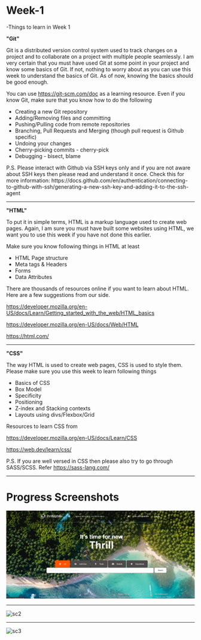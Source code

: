 # Week-1
-Things to learn in Week 1

<b>"Git"</b>

Git is a distributed version control system used to track changes on a project and to collaborate on a project with multiple people seamlessly. I am very certain that you must have used Git at some point in your project and know some basics of Git. If not, nothing to worry about as you can use this week to understand the basics of Git. As of now, knowing the basics should be good enough.

You can use https://git-scm.com/doc as a learning resource. Even if you know Git, make sure that you know how to do the following
<ul>
<li>Creating a new Git repository</li>

<li>Adding/Removing files and committing</li>

<li>Pushing/Pulling code from remote repositories</li>

<li>Branching, Pull Requests and Merging (though pull request is Github specific)</li>

<li>Undoing your changes</li>

<li>Cherry-picking commits - cherry-pick</li>

<li>Debugging - bisect, blame</li>
</ul>
P.S. Please interact with Github via SSH keys only and if you are not aware about SSH keys then please read and understand it once. Check this for more information: https://docs.github.com/en/authentication/connecting-to-github-with-ssh/generating-a-new-ssh-key-and-adding-it-to-the-ssh-agent

<hr>
<b>"HTML"</b>

To put it in simple terms, HTML is a markup language used to create web pages. Again, I am sure you must have built some websites using HTML, we want you to use this week if you have not done this earlier.

Make sure you know following things in HTML at least
<ul>
<li>HTML Page structure</li>

<li>Meta tags & Headers</li>

<li>Forms</li>

<li>Data Attributes</li>
</ul>
There are thousands of resources online if you want to learn about HTML. Here are a few suggestions from our side.

https://developer.mozilla.org/en-US/docs/Learn/Getting_started_with_the_web/HTML_basics

https://developer.mozilla.org/en-US/docs/Web/HTML

https://html.com/

<hr>
<b>"CSS"</b>

The way HTML is used to create web pages, CSS is used to style them. Please make sure you use this week to learn following things
<ul>
  <li>Basics of CSS</li>

  <li>Box Model</li>

  <li>Specificity</li>

  <li>Positioning</li>

  <li>Z-index and Stacking contexts</li>

  <li>Layouts using divs/Flexbox/Grid</li>
</ul>

Resources to learn CSS from

https://developer.mozilla.org/en-US/docs/Learn/CSS

https://web.dev/learn/css/

P.S. If you are well versed in CSS then please also try to go through SASS/SCSS. Refer https://sass-lang.com/
<hr>
<b><h1>Progress Screenshots</h1></b>
<img src="images/sc-1.png" alt="sc1">
<hr>
<img src="images/sc-2.png" alt="sc2">
<hr>
<img src="images/sc-3.png" alt="sc3">
